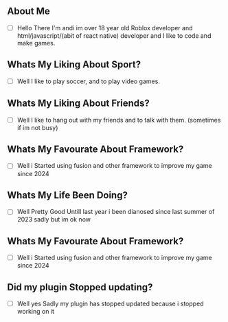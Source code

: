 ## About Me
- [ ] Hello There I'm andi im over 18 year old Roblox developer and html/javascript/(abit of react native) developer and I like to code and make games.

## Whats My Liking About Sport?
- [ ] Well I like to play soccer, and to play video games.

## Whats My Liking About Friends?
- [ ] Well I like to hang out with my friends and to talk with them. (sometimes if im not busy)

## Whats My Favourate About Framework?
- [ ] Well i Started using fusion and other framework to improve my game since 2024

## Whats My Life Been Doing?
- [ ] Well Pretty Good Untill last year i been dianosed since last summer of 2023 sadly but im ok now

## Whats My Favourate About Framework?
- [ ] Well i Started using fusion and other framework to improve my game since 2024

## Did my plugin Stopped updating?
- [ ] Well yes Sadly my plugin has stopped updated because i stopped working on it
